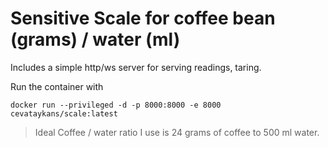 # Sensitive Scale for coffee bean (grams) / water (ml)

Includes a simple http/ws server for serving readings, taring.

Run the container with
```shell
docker run --privileged -d -p 8000:8000 -e 8000 cevataykans/scale:latest
```

> Ideal Coffee / water ratio I use is 24 grams of coffee to 500 ml water.